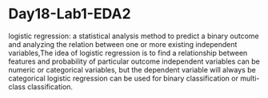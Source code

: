 # Day18-Lab1-EDA2
logistic regression:
a statistical analysis method to predict a binary outcome and analyzing the relation between one or more existing independent variables,The idea of logistic regression is to find a relationship between features and probability of particular outcome
independent variables can be numeric or categorical variables, but the dependent variable will always be categorical
logistic regression can be used for binary classification or multi-class classification.
